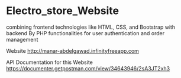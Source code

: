 # Electro_store_Website

combining frontend technologies like HTML, CSS, and Bootstrap with backend By PHP functionalities for user authentication and order management

Website  http://manar-abdelgawad.infinityfreeapp.com

API Documentation for this Website https://documenter.getpostman.com/view/34643946/2sA3JT2xh3

